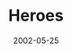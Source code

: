 ---
layout: message
category: message
series: "Icons"
title: "Heroes"
date: 2002-05-25
audio-description: "Discover, honor and learn from these icons.  "
audio: ""
audio-title: "Heroes"
audio-duration: "&#58;"
---